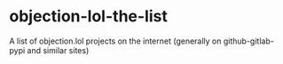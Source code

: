 # objection-lol-the-list
A list of objection.lol projects on the internet (generally on github-gitlab-pypi and similar sites)
